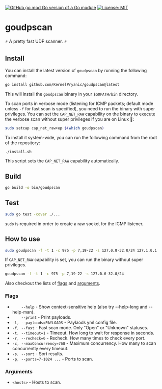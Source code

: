 [![GitHub go.mod Go version of a Go module](https://img.shields.io/github/go-mod/go-version/gomods/athens.svg)](https://github.com/KernelPryanic/goudpscan)
[![License: MIT](https://img.shields.io/badge/License-MIT-yellow.svg)](https://opensource.org/licenses/MIT)

# **goudpscan**

⚡ A pretty fast UDP scanner. ⚡

## Install

You can install the latest version of `goudpscan` by running the following command:

```sh
go install github.com/KernelPryanic/goudpscan@latest
```

This will install the `goudpscan` binary in your `$GOPATH/bin` directory.

To scan ports in verbose mode (listening for ICMP packets; default mode unless `-f` for fast scan is specified), you need to run the binary with super privileges. You can set the `CAP_NET_RAW` capability on the binary to execute the verbose scan without super privileges if you are on Linux 🐧:

```sh
sudo setcap cap_net_raw+ep $(which goudpscan)
```

To install it system-wide, you can run the following command from the root of the repository:
```sh
./install.sh
```
This script sets the `CAP_NET_RAW` capability automatically.

## Build

```sh
go build -o bin/goudpscan
```

## Test

```sh
sudo go test -cover ./...
```

`sudo` is required in order to create a raw socket for the ICMP listener.

## How to use

```sh
sudo goudpscan -f -t 1 -c 975 -p 7,19-22 -s 127.0.0-32.0/24 127.1.0.1
```

If `CAP_NET_RAW` capability is set, you can run the binary without super privileges.

```sh
goudpscan -f -t 1 -c 975 -p 7,19-22 -s 127.0.0-32.0/24
```

Also checkout the lists of [flags](#flags) and [arguments](#arguments).

### Flags

* `    --help` - Show context-sensitive help (also try --help-long and --help-man).
* `    --print` - Print payloads.
* `-l, --payloads=PAYLOADS` - Paylaods yml config file.
* `-f, --fast` - Fast scan mode. Only "Open" or "Unknown" statuses.
* `-t, --timeout=1` - Timeout. How long to wait for response in seconds.
* `-r, --recheck=0` - Recheck. How many times to check every port.
* `-c, --maxConcurrency=768` - Maximum concurrency. How many to scan concurrently every timeout.
* `-s, --sort` - Sort results.
* `-p, --ports=7-1024 ...` - Ports to scan.

### Arguments

* `<hosts>` - Hosts to scan.
